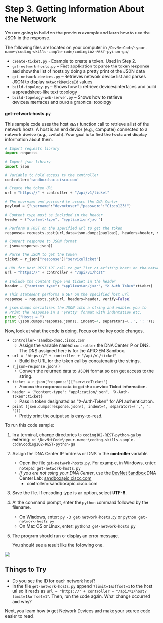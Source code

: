 # Step 3. Getting Information About the Network

You are going to build on the previous example and learn how to use the JSON in the response.

The following files are located on your computer in  `/DevNetCode/~your-name~/coding-skills-sample-code/coding102-REST-python-ga/`
* `create-ticket.py` - Example to create a token. Used in Step 2.
* `get-network-hosts.py` – First application to parse the token response and show the list of hosts by doing a pretty print of the JSON data
* `get-network-devices.py` – Retrieves network device list and parses JSON to display `networkDeviceId` values
* `build-topology.py` – Shows how to retrieve devices/interfaces and build a spreadsheet-like text topology
* `build-topology-web-server.py` – Shows how to retrieve devices/interfaces and build a graphical topology


#### get-network-hosts.py
This sample code uses the host `REST` function call to retrieve a list of the network hosts. A host is an end device (e.g., computer) connected to a network device (e.g., switch). Your goal is to find the hosts and display information about them.


```python
# Import requests library
import requests

# Import json library
import json

# Variable to hold access to the controller
controller='sandboxdnac.cisco.com'

# Create the token URL
url = "https://" + controller + "/api/v1/ticket"

# The username and password to access the DNA Center
payload = {"username":"devnetuser","password":"Cisco123!"}

# Content type must be included in the header
header = {"content-type": "application/json"}

# Perform a POST on the specified url to get the token
response= requests.post(url,data=json.dumps(payload), headers=header, verify=False)

# Convert response to JSON format
r_json=response.json()

# Parse the JSON to get the token
ticket = r_json["response"]["serviceTicket"]

# URL for Host REST API call to get list of existing hosts on the network.
url = "https://" + controller + "/api/v1/host"

# Include the content type and ticket in the header
header = {"content-type": "application/json", "X-Auth-Token":ticket}

# This statement performs a GET on the specified host url
response = requests.get(url, headers=header, verify=False)

# json.dumps serializes the JSON into a string and enables you to
# Print the response in a 'pretty' format with indentation etc.
print ("Hosts = ")
print (json.dumps(response.json(), indent=4, separators=(',', ': ')))
```

Now, look at what the code is doing. Focus on the key code changes.

* `controller='sandboxdnac.cisco.com'`
    * Assign the variable named `controller` the DNA Center IP or DNS. The DNS assigned here is for the APIC-EM Sandbox.
* `url = "https://" + controller + "/api/v1/ticket"`
    * Build the URL for the token call by concatenating the strings.
* `r_json=response.json()`
    * Convert the returned data to JSON format so can get access to the string.
* `ticket = r_json["response"]["serviceTicket"]`
    * Access the response data to get the service Ticket information.
* `header = {"content-type": "application/json", "X-Auth-Token":ticket}`
    * Pass in token designated as "X-Auth-Token" for API authentication.
* `print (json.dumps(response.json(), indent=4, separators=(',', ': ')))`
    * Pretty print the output so is easy-to-read.

To run this code sample:
1. In a terminal, change directories to `coding102-REST-python-ga` by entering:
    `cd \DevNetCode\~your-name~\coding-skills-sample-code\coding102-REST-python-ga`
2. Assign the DNA Center IP address or DNS to the **controller** variable.
    * Open the file `get-network-hosts.py`. For example, in Windows, enter: `notepad get-network-hosts.py`
    * *If you are not using your DNA Center*, use the [DevNet Sandbox](https://developer.cisco.com/site/devnet/sandbox/) DNA Center Lab: [sandboxapic.cisco.com](https://sandboxdnac.cisco.com)
        * controller='sandboxapic.cisco.com'
3. Save the file. If encoding type is an option, select **UTF-8**.
4. At the command prompt, enter the `python` command followed by the filename.
    * On Windows, enter: `py -3 get-network-hosts.py` or `python get-network-hosts.py`
    * On Mac OS or Linux, enter: `python3 get-network-hosts.py`
5. The program should run or display an error message.

    You should see a result like the following one.

![](/posts/files/coding-102-rest-python-ga/assets/images/get-hosts.png)

## Things to Try
* Do you see the ID for each network host?  
* In the file `get-network-hosts.py` append `?limit=1&offset=1` to the host url so it reads as `url = "https://" + controller + "/api/v1/host?limit=1&offset=1"`. Then, run the code again. What change occurred and why?

Next, you learn how to get Network Devices and make your source code easier to read.
